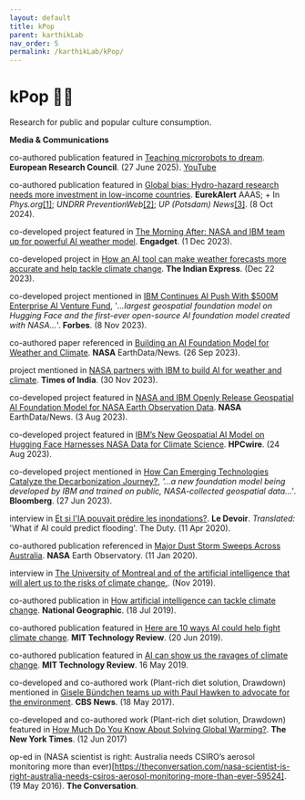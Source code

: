 ```yaml
---
layout: default
title: kPop
parent: karthikLab
nav_order: 5
permalink: /karthikLab/kPop/
---
```


# kPop 🎤✨

Research for public and popular culture consumption.

**Media & Communications**

co-authored publication featured in [Teaching microrobots to dream](https://erc.europa.eu/news-events/news/teaching-microrobots-dream). **European Research Council**. (27 June 2025). [YouTube](https://youtu.be/hVw_0abqCKc)

co-authored publication featured in [Global bias: Hydro-hazard research needs more investment in low-income countries](https://www.eurekalert.org/news-releases/1060528). **EurekAlert** AAAS; + In *Phys.org*[[1]](https://phys.org/news/2024-10-hydro-hazard-investment-income-countries.html); *UNDRR PreventionWeb*[[2]](https://www.preventionweb.net/news/global-bias-hydro-hazard-research-needs-more-investment-low-income-countries); *UP (Potsdam) News*[[3]](https://www.uni-potsdam.de/en/headlines-and-featured-stories/detail/2024-10-08-global-bias-hydro-hazard-research-needs-more-investment-in-low-income-countries). (8 Oct 2024). 

co-developed project featured in [The Morning After: NASA and IBM team up for powerful AI weather model](https://www.engadget.com/the-morning-after-nasa-and-ibm-team-up-for-powerful-ai-weather-model-121532358.html). **Engadget**. (1 Dec 2023).

co-developed project in [How an AI tool can make weather forecasts more accurate and help tackle climate change](https://indianexpress.com/article/explained/explained-sci-tech/ai-tool-weather-forecasts-tackle-climate-change-9077964/). **The Indian Express**. (Dec 22 2023).

co-developed project mentioned in [IBM Continues AI Push With $500M Enterprise AI Venture Fund](https://www.forbes.com/sites/stevemcdowell/2023/11/08/ibm-continues-ai-push-with-500m-enterprise-ai-venture-fund/), '*...largest geospatial foundation model on Hugging
Face and the first-ever open-source AI foundation model created with NASA...*'. **Forbes**. (8 Nov 2023).

co-authored paper referenced in [Building an AI Foundation Model for Weather and Climate](https://www.earthdata.nasa.gov/news/building-ai-foundation-model-weather-climate). **NASA** EarthData/News. (26 Sep 2023).

project mentioned in [NASA partners with IBM to build AI for weather and climate](https://indianexpress.com/article/explained/explained-sci-tech/ai-tool-weather-forecasts-tackle-climate-change-9077964/). **Times of India**. (30 Nov 2023).

co-developed project featured in [NASA and IBM Openly Release Geospatial AI Foundation Model for NASA Earth Observation Data](https://www.earthdata.nasa.gov/news/nasa-ibm-openly-release-geospatial-ai-foundation-model-nasa-earth-observation-data). **NASA** EarthData/News. (3 Aug 2023).

co-developed project featured in [IBM’s New Geospatial AI Model on Hugging Face Harnesses NASA Data for Climate Science](https://www.hpcwire.com/2023/08/24/ibms-new-geospatial-ai-model-on-hugging-face-harnesses-nasa-data-for-climate-science/). **HPCwire**. (24 Aug 2023).

co-developed project mentioned in [How Can Emerging Technologies Catalyze the Decarbonization Journey?](https://sponsored.bloomberg.com/quicksight/ey-uk/how-can-emerging-technologies-catalyze-the-decarbonization-journey), *'...a new foundation model being developed by
IBM and trained on public, NASA-collected geospatial data...'*. **Bloomberg**. (27 Jun 2023).

interview in [Et si l'IA pouvait prédire les inondations?](https://www.ledevoir.com/societe/science/576661/et-si-l-ia-pouvait-predire-les-inondations). **Le Devoir**. *Translated:* 'What if AI could predict flooding'. The Duty. (11 Apr 2020).

co-authored publication referenced in [Major Dust Storm Sweeps Across Australia](https://earthobservatory.nasa.gov/images/146146/major-dust-storm-sweeps-across-australia). **NASA** Earth Observatory. (11 Jan 2020).

interview in [The University of Montreal and of the artificial intelligence that will alert us to the risks of climate change.](https://www.umontreal.ca/en/the-university-of-montreal-and-of-the-world/karthik-mukkavilli/). (Nov 2019).

co-authored publication in [How artificial intelligence can tackle climate change](https://www.nationalgeographic.com/environment/article/artificial-intelligence-climate-change). **National Geographic**. (18 Jul 2019).

co-authored publication featured in [Here are 10 ways AI could help fight climate change](https://www.technologyreview.com/2019/06/20/134864/ai-climate-change-machine-learning/). **MIT Technology Review**. (20 Jun 2019).

co-authored publication featured in [AI can show us the ravages of climate change](https://www.technologyreview.com/2019/05/16/135323/ai-can-show-us-the-ravages-of-climate-change/). **MIT Technology Review**. 16 May 2019.

co-developed and co-authored work (Plant-rich diet solution, Drawdown) mentioned in [Gisele Bündchen teams up with Paul Hawken to advocate for the environment](https://www.cbsnews.com/news/gisele-bundchen-evironmentalist-paul-hawken-climate-change/). **CBS News**. (18 May 2017).

co-developed and co-authored work (Plant-rich diet solution, Drawdown) featured in [How Much Do You Know About Solving Global Warming?](https://www.nytimes.com/interactive/2017/06/09/climate/drawdown-climate-solutions-quiz.html). **The New York Times**. (12 Jun 2017)

op-ed in (NASA scientist is right: Australia needs CSIRO’s aerosol monitoring more than ever)[https://theconversation.com/nasa-scientist-is-right-australia-needs-csiros-aerosol-monitoring-more-than-ever-59524]. (19 May 2016). **The Conversation**.












